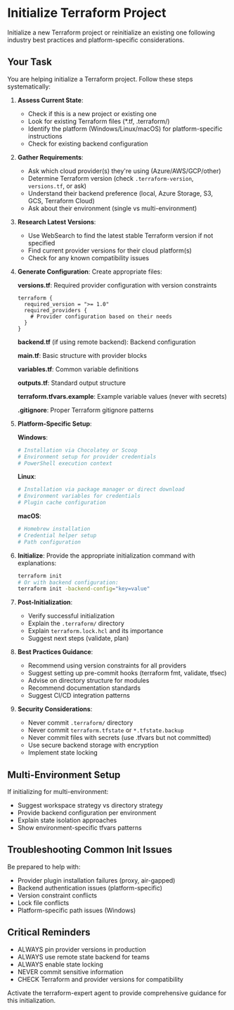 # Initialize Terraform Project

Initialize a new Terraform project or reinitialize an existing one following industry best practices and platform-specific considerations.

## Your Task

You are helping initialize a Terraform project. Follow these steps systematically:

1. **Assess Current State**:
   - Check if this is a new project or existing one
   - Look for existing Terraform files (*.tf, .terraform/)
   - Identify the platform (Windows/Linux/macOS) for platform-specific instructions
   - Check for existing backend configuration

2. **Gather Requirements**:
   - Ask which cloud provider(s) they're using (Azure/AWS/GCP/other)
   - Determine Terraform version (check `.terraform-version`, `versions.tf`, or ask)
   - Understand their backend preference (local, Azure Storage, S3, GCS, Terraform Cloud)
   - Ask about their environment (single vs multi-environment)

3. **Research Latest Versions**:
   - Use WebSearch to find the latest stable Terraform version if not specified
   - Find current provider versions for their cloud platform(s)
   - Check for any known compatibility issues

4. **Generate Configuration**:
   Create appropriate files:

   **versions.tf**: Required provider configuration with version constraints
   ```hcl
   terraform {
     required_version = ">= 1.0"
     required_providers {
       # Provider configuration based on their needs
     }
   }
   ```

   **backend.tf** (if using remote backend): Backend configuration

   **main.tf**: Basic structure with provider blocks

   **variables.tf**: Common variable definitions

   **outputs.tf**: Standard output structure

   **terraform.tfvars.example**: Example variable values (never with secrets)

   **.gitignore**: Proper Terraform gitignore patterns

5. **Platform-Specific Setup**:

   **Windows**:
   ```powershell
   # Installation via Chocolatey or Scoop
   # Environment setup for provider credentials
   # PowerShell execution context
   ```

   **Linux**:
   ```bash
   # Installation via package manager or direct download
   # Environment variables for credentials
   # Plugin cache configuration
   ```

   **macOS**:
   ```bash
   # Homebrew installation
   # Credential helper setup
   # Path configuration
   ```

6. **Initialize**:
   Provide the appropriate initialization command with explanations:
   ```bash
   terraform init
   # Or with backend configuration:
   terraform init -backend-config="key=value"
   ```

7. **Post-Initialization**:
   - Verify successful initialization
   - Explain the `.terraform/` directory
   - Explain `terraform.lock.hcl` and its importance
   - Suggest next steps (validate, plan)

8. **Best Practices Guidance**:
   - Recommend using version constraints for all providers
   - Suggest setting up pre-commit hooks (terraform fmt, validate, tfsec)
   - Advise on directory structure for modules
   - Recommend documentation standards
   - Suggest CI/CD integration patterns

9. **Security Considerations**:
   - Never commit `.terraform/` directory
   - Never commit `terraform.tfstate` or `*.tfstate.backup`
   - Never commit files with secrets (use .tfvars but not committed)
   - Use secure backend storage with encryption
   - Implement state locking

## Multi-Environment Setup

If initializing for multi-environment:
- Suggest workspace strategy vs directory strategy
- Provide backend configuration per environment
- Explain state isolation approaches
- Show environment-specific tfvars patterns

## Troubleshooting Common Init Issues

Be prepared to help with:
- Provider plugin installation failures (proxy, air-gapped)
- Backend authentication issues (platform-specific)
- Version constraint conflicts
- Lock file conflicts
- Platform-specific path issues (Windows)

## Critical Reminders

- ALWAYS pin provider versions in production
- ALWAYS use remote state backend for teams
- ALWAYS enable state locking
- NEVER commit sensitive information
- CHECK Terraform and provider versions for compatibility

Activate the terraform-expert agent to provide comprehensive guidance for this initialization.
